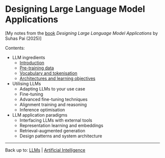 # Designing Large Language Model Applications

\[My notes from the [book](https://www.oreilly.com/library/view/designing-large-language/9781098150495/) *Designing Large Language Model Applications* by Suhas Pai (2025)\]

Contents:
- LLM ingredients
  - [Introduction](introduction.md)
  - [Pre-training data](pre-training-data.md)
  - [Vocabulary and tokenisation](vocabulary-and-tokenisation.md)
  - [Architectures and learning objectives](architectures-and-learning-objectives.md)
- Utilising LLMs
  - Adapting LLMs to your use case
  - Fine-tuning
  - Advanced fine-tuning techniques
  - Alignment training and reasoning
  - Inference optimisation 
- LLM application paradigms
  - Interfacing LLMs with external tools
  - Representation learning and embeddings
  - Retrieval-augmented generation
  - Design patterns and system architecture

----

Back up to: [LLMs](../index.md) | [Artificial Intelligence](../../index.md)
